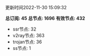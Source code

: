更新时间2022-11-30 15:09:32

**总订阅: 45**
**总节点: 1696**
**有效节点: 432**
- ssr节点: 32
- v2ray节点: 363
- trojan节点: 36
- ss节点: 1
